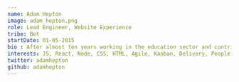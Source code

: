 ```yaml
---
name: Adam Hepton
image: adam_hepton.png
role: Lead Engineer, Website Experience
tribe: Bet
startDate: 01-05-2015
bio : After almost ten years working in the education sector and contributing to key building blocks of the web such as the HTML 5 specification and jQuery, Adam joined Sky Betting &amp; Gaming, where he is passionate about ensuring the millions of users of Sky Bet have a pleasant experience regardless of what device or platform they are visiting from.   He and <a href="/authors/tom-hudson/">Tom Hudson</a> were part of a group of people who initiated the trending topic &#x23;songsincode on Twitter in 2009.
interests: JS, React, Node, CSS, HTML, Agile, Kanban, Delivery, People
twitter: adamhepton
github: adamhepton
---
```

